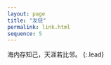 ```yaml
---
layout: page
title: "友链"
permalink: link.html
sequence: 5
---
```



海内存知己，天涯若比邻。
{:.lead}


